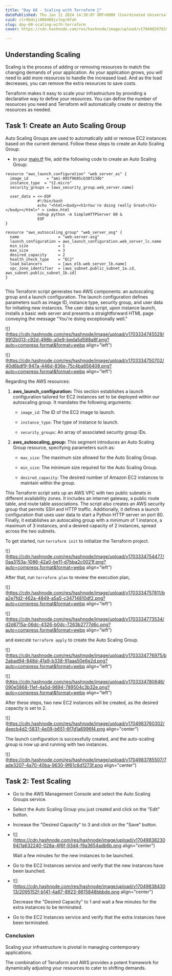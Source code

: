 ```yaml
---
title: "Day 68 - Scaling with Terraform 🚀"
datePublished: Thu Jan 11 2024 14:38:07 GMT+0000 (Coordinated Universal Time)
cuid: clr9bdvji000408jv7ogr8fah
slug: day-68-scaling-with-terraform
cover: https://cdn.hashnode.com/res/hashnode/image/upload/v1704982970197/02a8ccf9-cb78-48f3-8fdf-7e1b1af0f756.jpeg

---
```


## Understanding Scaling

Scaling is the process of adding or removing resources to match the changing demands of your application. As your application grows, you will need to add more resources to handle the increased load. And as the load decreases, you can remove the extra resources to save costs.

Terraform makes it easy to scale your infrastructure by providing a declarative way to define your resources. You can define the number of resources you need and Terraform will automatically create or destroy the resources as needed.

## Task 1: Create an Auto Scaling Group

Auto Scaling Groups are used to automatically add or remove EC2 instances based on the current demand. Follow these steps to create an Auto Scaling Group:

* In your [main.tf](https://github.com/karanidnani6/90DaysOfDevOps/blob/master/2023/day68/tasks.md#task-1-create-an-auto-scaling-group) file, add the following code to create an Auto Scaling Group:
    

```plaintext
resource "aws_launch_configuration" "web_server_as" {
  image_id        = "ami-005f9685cb30f234b"
  instance_type  = "t2.micro"
  security_groups = [aws_security_group.web_server.name]

  user_data = <<-EOF
              #!/bin/bash
              echo "<html><body><h1>You're doing really Great</h1></body></html>" > index.html
              nohup python -m SimpleHTTPServer 80 &
              EOF
}

resource "aws_autoscaling_group" "web_server_asg" {
  name                 = "web-server-asg"
  launch_configuration = aws_launch_configuration.web_server_lc.name
  min_size             = 1
  max_size             = 3
  desired_capacity     = 2
  health_check_type    = "EC2"
  load_balancers       = [aws_elb.web_server_lb.name]
  vpc_zone_identifier  = [aws_subnet.public_subnet_1a.id, aws_subnet.public_subnet_1b.id]
}


```

This Terraform script generates two AWS components: an autoscaling group and a launch configuration. The launch configuration defines parameters such as image ID, instance type, security group, and user data for initiating new instances. The user data script, upon instance launch, installs a basic web server and presents a straightforward HTML page conveying the message "You're doing exceptionally well."

![](https://cdn.hashnode.com/res/hashnode/image/upload/v1703334745529/9912b013-c92d-498b-a0e9-beda5d588a8f.png?auto=compress,format&format=webp align="left")

![](https://cdn.hashnode.com/res/hashnode/image/upload/v1703334750702/40d6bdf9-947a-446d-836e-75c4ba656408.png?auto=compress,format&format=webp align="left")

Regarding the AWS resources:

1. **aws\_launch\_configuration:** This section establishes a launch configuration tailored for EC2 instances set to be deployed within our autoscaling group. It mandates the following arguments:
    
    * `image_id`: The ID of the EC2 image to launch.
        
    * `instance_type`: The type of instance to launch.
        
    * `security_groups`: An array of associated security group IDs.
        
2. **aws\_autoscaling\_group:** This segment introduces an Auto Scaling Group resource, specifying parameters such as:
    
    * `max_size`: The maximum size allowed for the Auto Scaling Group.
        
    * `min_size`: The minimum size required for the Auto Scaling Group.
        
    * `desired_capacity`: The desired number of Amazon EC2 instances to maintain within the group.
        

This Terraform script sets up an AWS VPC with two public subnets in different availability zones. It includes an internet gateway, a public route table, and route table associations. The script also creates an AWS security group that permits SSH and HTTP traffic. Additionally, it defines a launch configuration that uses user data to start a Python HTTP server on port 80. Finally, it establishes an autoscaling group with a minimum of 1 instance, a maximum of 3 instances, and a desired capacity of 2 instances, spread across the two subnets.

To get started, run `terraform init` to initialize the Terraform project.

![](https://cdn.hashnode.com/res/hashnode/image/upload/v1703334754477/0aa3153a-1086-42a0-be11-d7bba2c0021f.png?auto=compress,format&format=webp align="left")

After that, run `terraform plan` to review the execution plan,

![](https://cdn.hashnode.com/res/hashnode/image/upload/v1703334757811/ba2e7fd2-462a-4849-a5a5-c34714810df2.png?auto=compress,format&format=webp align="left")

![](https://cdn.hashnode.com/res/hashnode/image/upload/v1703334773534/d2d6715a-06dc-4326-b0dc-7263b2777d6c.png?auto=compress,format&format=webp align="left")

and execute `terraform apply` to create the Auto Scaling Group.

![](https://cdn.hashnode.com/res/hashnode/image/upload/v1703334776975/b2abad94-848d-41a9-b338-91aaa50e6e2d.png?auto=compress,format&format=webp align="left")

![](https://cdn.hashnode.com/res/hashnode/image/upload/v1703334780646/090e5868-11ef-4a5d-9894-789504c3b32e.png?auto=compress,format&format=webp align="left")

After these steps, two new EC2 instances will be created, as the desired capacity is set to 2.

![](https://cdn.hashnode.com/res/hashnode/image/upload/v1704983760302/4eecb4d2-5831-4e09-b651-6f7d1a6996f4.png align="center")

The launch configuration is successfully created, and the auto-scaling group is now up and running with two instances.

![](https://cdn.hashnode.com/res/hashnode/image/upload/v1704983785507/7ade3207-4a70-40ba-9630-9f61c6d1273f.png align="center")

## Task 2: Test Scaling

* Go to the AWS Management Console and select the Auto Scaling Groups service.
    
* Select the Auto Scaling Group you just created and click on the "Edit" button.
    
* Increase the "Desired Capacity" to 3 and click on the "Save" button.
    
* ![](https://cdn.hashnode.com/res/hashnode/image/upload/v1704983823094/1a632240-028a-4f6f-93d4-f9a3654adb6b.png align="center")
    
    Wait a few minutes for the new instances to be launched.
    
* Go to the EC2 Instances service and verify that the new instances have been launched.
    
* ![](https://cdn.hashnode.com/res/hashnode/image/upload/v1704983843013/2095152f-b141-4a67-8923-8615848bbbde.png align="center")
    
    Decrease the "Desired Capacity" to 1 and wait a few minutes for the extra instances to be terminated.
    
* Go to the EC2 Instances service and verify that the extra instances have been terminated.
    

### **Conclusion**

Scaling your infrastructure is pivotal in managing contemporary applications.

The combination of Terraform and AWS provides a potent framework for dynamically adjusting your resources to cater to shifting demands.
